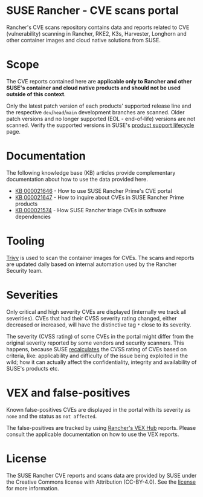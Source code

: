 # SUSE Rancher - CVE scans portal

Rancher's CVE scans repository contains data and reports related to CVE
(vulnerability) scanning in Rancher, RKE2, K3s, Harvester, Longhorn and other
container images and cloud native solutions from SUSE.

# Scope

The CVE reports contained here are **applicable only to Rancher and other SUSE's
container and cloud native products and should not be used outside of this
context**.

Only the latest patch version of each products' supported release line and the
respective `dev`/`head`/`main` development branches are scanned. Older patch
versions and no longer supported (EOL - end-of-life) versions are not scanned.
Verify the supported versions in SUSE's [product support lifecycle] page.

# Documentation

The following knowledge base (KB) articles provide complementary documentation
about how to use the data provided here.

- [KB 000021646] - How to use SUSE Rancher Prime's CVE portal
- [KB 000021647] - How to inquire about CVEs in SUSE Rancher Prime products
- [KB 000021574] - How SUSE Rancher triage CVEs in software dependencies

# Tooling

[Trivy] is used to scan the container images for CVEs. The scans and reports are
updated daily based on internal automation used by the Rancher Security team.

# Severities

Only critical and high severity CVEs are displayed (internally we track all
severities). CVEs that had their CVSS severity rating changed, either decreased
or increased, will have the distinctive tag `*` close to its severity.

The severity (CVSS rating) of some CVEs in the portal might differ from the
original severity reported by some vendors and security scanners. This happens,
because SUSE [recalculates] the CVSS rating of CVEs based on criteria, like:
applicability and difficulty of the issue being exploited in the wild; how it
can actually affect the confidentiality, integrity and availability of SUSE's
products etc.

# VEX and false-positives

Known false-positives CVEs are displayed in the portal with its severity as
`none` and the status as `not affected`.

The false-positives are tracked by using [Rancher's VEX Hub] reports. Please
consult the applicable documentation on how to use the VEX reports.

# License

The SUSE Rancher CVE reports and scans data are provided by SUSE under the
Creative Commons license with Attribution (CC-BY-4.0). See the [license] for
more information.

<!-- Links -->
[KB 000021646]: https://www.suse.com/support/kb/doc/?id=000021646
[KB 000021647]: https://www.suse.com/support/kb/doc/?id=000021647
[KB 000021574]: https://www.suse.com/support/kb/doc/?id=000021574
[product support lifecycle]: https://www.suse.com/lifecycle/
[Trivy]: https://github.com/aquasecurity/trivy
[recalculates]: https://www.suse.com/security/cve/
[Rancher's VEX Hub]: https://github.com/rancher/vexhub
[license]: LICENSE
